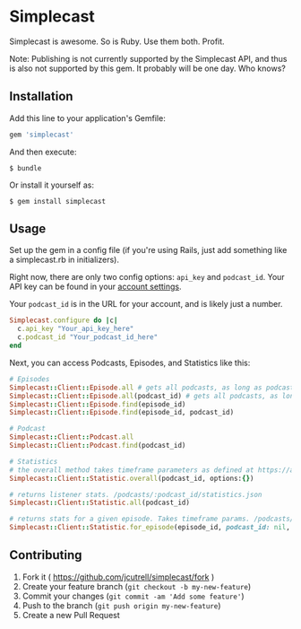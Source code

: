 # Simplecast

Simplecast is awesome. So is Ruby. Use them both. Profit.

Note: Publishing is not currently supported by the Simplecast API, and thus is also not supported by this gem. It probably will be one day. Who knows?

## Installation

Add this line to your application's Gemfile:

```ruby
gem 'simplecast'
```

And then execute:

    $ bundle

Or install it yourself as:

    $ gem install simplecast

## Usage

Set up the gem in a config file (if you're using Rails, just add something like a simplecast.rb in initializers).

Right now, there are only two config options: `api_key` and `podcast_id`. Your API key can be found in your [account settings](https://simplecast.fm/user/edit).

Your `podcast_id` is in the URL for your account, and is likely just a number.

```ruby
Simplecast.configure do |c|
  c.api_key "Your_api_key_here"
  c.podcast_id "Your_podcast_id_here"
end
```

Next, you can access Podcasts, Episodes, and Statistics like this:

```ruby
# Episodes
Simplecast::Client::Episode.all # gets all podcasts, as long as podcast_id was set in the config
Simplecast::Client::Episode.all(podcast_id) # gets all podcasts, as long as podcast_id was set in the config
Simplecast::Client::Episode.find(episode_id)
Simplecast::Client::Episode.find(episode_id, podcast_id)

# Podcast
Simplecast::Client::Podcast.all
Simplecast::Client::Podcast.find(podcast_id)

# Statistics
# the overall method takes timeframe parameters as defined at https://api.simplecast.fm - /podcasts/:podcast_id/statistics/overall.json 
Simplecast::Client::Statistic.overall(podcast_id, options:{})

# returns listener stats. /podcasts/:podcast_id/statistics.json
Simplecast::Client::Statistic.all(podcast_id)

# returns stats for a given episode. Takes timeframe params. /podcasts/:podcast_id/statistics/episode.json
Simplecast::Client::Statistic.for_episode(episode_id, podcast_id: nil, opts: {})
```

## Contributing

1. Fork it ( https://github.com/jcutrell/simplecast/fork )
2. Create your feature branch (`git checkout -b my-new-feature`)
3. Commit your changes (`git commit -am 'Add some feature'`)
4. Push to the branch (`git push origin my-new-feature`)
5. Create a new Pull Request

